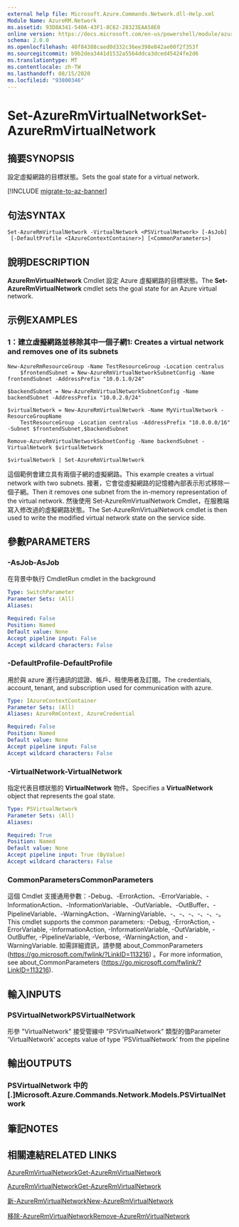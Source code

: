 ```yaml
---
external help file: Microsoft.Azure.Commands.Network.dll-Help.xml
Module Name: AzureRM.Network
ms.assetid: 93D8A341-540A-43F1-8C62-28323EAA58E0
online version: https://docs.microsoft.com/en-us/powershell/module/azurerm.network/set-azurermvirtualnetwork
schema: 2.0.0
ms.openlocfilehash: 40f84388caed0d332c36ee398e842ae00f2f353f
ms.sourcegitcommit: b9b2dea3441d1532a5564ddca3dced45424fe2d6
ms.translationtype: MT
ms.contentlocale: zh-TW
ms.lasthandoff: 08/15/2020
ms.locfileid: "93800346"
---
```

# <span data-ttu-id="903e6-101">Set-AzureRmVirtualNetwork</span><span class="sxs-lookup"><span data-stu-id="903e6-101">Set-AzureRmVirtualNetwork</span></span>

## <span data-ttu-id="903e6-102">摘要</span><span class="sxs-lookup"><span data-stu-id="903e6-102">SYNOPSIS</span></span>
<span data-ttu-id="903e6-103">設定虛擬網路的目標狀態。</span><span class="sxs-lookup"><span data-stu-id="903e6-103">Sets the goal state for a virtual network.</span></span>

[!INCLUDE [migrate-to-az-banner](../../includes/migrate-to-az-banner.md)]

## <span data-ttu-id="903e6-104">句法</span><span class="sxs-lookup"><span data-stu-id="903e6-104">SYNTAX</span></span>

```
Set-AzureRmVirtualNetwork -VirtualNetwork <PSVirtualNetwork> [-AsJob]
 [-DefaultProfile <IAzureContextContainer>] [<CommonParameters>]
```

## <span data-ttu-id="903e6-105">說明</span><span class="sxs-lookup"><span data-stu-id="903e6-105">DESCRIPTION</span></span>
<span data-ttu-id="903e6-106">**AzureRmVirtualNetwork** Cmdlet 設定 Azure 虛擬網路的目標狀態。</span><span class="sxs-lookup"><span data-stu-id="903e6-106">The **Set-AzureRmVirtualNetwork** cmdlet sets the goal state for an Azure virtual network.</span></span>

## <span data-ttu-id="903e6-107">示例</span><span class="sxs-lookup"><span data-stu-id="903e6-107">EXAMPLES</span></span>

### <span data-ttu-id="903e6-108">1：建立虛擬網路並移除其中一個子網</span><span class="sxs-lookup"><span data-stu-id="903e6-108">1: Creates a virtual network and removes one of its subnets</span></span>
```
New-AzureRmResourceGroup -Name TestResourceGroup -Location centralus
    $frontendSubnet = New-AzureRmVirtualNetworkSubnetConfig -Name frontendSubnet -AddressPrefix "10.0.1.0/24"

$backendSubnet = New-AzureRmVirtualNetworkSubnetConfig -Name backendSubnet -AddressPrefix "10.0.2.0/24"

$virtualNetwork = New-AzureRmVirtualNetwork -Name MyVirtualNetwork -ResourceGroupName 
    TestResourceGroup -Location centralus -AddressPrefix "10.0.0.0/16" -Subnet $frontendSubnet,$backendSubnet

Remove-AzureRmVirtualNetworkSubnetConfig -Name backendSubnet -VirtualNetwork $virtualNetwork

$virtualNetwork | Set-AzureRmVirtualNetwork
```

<span data-ttu-id="903e6-109">這個範例會建立具有兩個子網的虛擬網路。</span><span class="sxs-lookup"><span data-stu-id="903e6-109">This example creates a virtual network with two subnets.</span></span> <span data-ttu-id="903e6-110">接著，它會從虛擬網路的記憶體內部表示形式移除一個子網。</span><span class="sxs-lookup"><span data-stu-id="903e6-110">Then it removes one subnet from the in-memory representation of the virtual network.</span></span> <span data-ttu-id="903e6-111">然後使用 Set-AzureRmVirtualNetwork Cmdlet，在服務端寫入修改過的虛擬網路狀態。</span><span class="sxs-lookup"><span data-stu-id="903e6-111">The Set-AzureRmVirtualNetwork cmdlet is then used to write the modified virtual network state on the service side.</span></span>

## <span data-ttu-id="903e6-112">參數</span><span class="sxs-lookup"><span data-stu-id="903e6-112">PARAMETERS</span></span>

### <span data-ttu-id="903e6-113">-AsJob</span><span class="sxs-lookup"><span data-stu-id="903e6-113">-AsJob</span></span>
<span data-ttu-id="903e6-114">在背景中執行 Cmdlet</span><span class="sxs-lookup"><span data-stu-id="903e6-114">Run cmdlet in the background</span></span>

```yaml
Type: SwitchParameter
Parameter Sets: (All)
Aliases: 

Required: False
Position: Named
Default value: None
Accept pipeline input: False
Accept wildcard characters: False
```

### <span data-ttu-id="903e6-115">-DefaultProfile</span><span class="sxs-lookup"><span data-stu-id="903e6-115">-DefaultProfile</span></span>
<span data-ttu-id="903e6-116">用於與 azure 進行通訊的認證、帳戶、租使用者及訂閱。</span><span class="sxs-lookup"><span data-stu-id="903e6-116">The credentials, account, tenant, and subscription used for communication with azure.</span></span>

```yaml
Type: IAzureContextContainer
Parameter Sets: (All)
Aliases: AzureRmContext, AzureCredential

Required: False
Position: Named
Default value: None
Accept pipeline input: False
Accept wildcard characters: False
```

### <span data-ttu-id="903e6-117">-VirtualNetwork</span><span class="sxs-lookup"><span data-stu-id="903e6-117">-VirtualNetwork</span></span>
<span data-ttu-id="903e6-118">指定代表目標狀態的 **VirtualNetwork** 物件。</span><span class="sxs-lookup"><span data-stu-id="903e6-118">Specifies a **VirtualNetwork** object that represents the goal state.</span></span>

```yaml
Type: PSVirtualNetwork
Parameter Sets: (All)
Aliases: 

Required: True
Position: Named
Default value: None
Accept pipeline input: True (ByValue)
Accept wildcard characters: False
```

### <span data-ttu-id="903e6-119">CommonParameters</span><span class="sxs-lookup"><span data-stu-id="903e6-119">CommonParameters</span></span>
<span data-ttu-id="903e6-120">這個 Cmdlet 支援通用參數：-Debug、-ErrorAction、-ErrorVariable、-InformationAction、-InformationVariable、-OutVariable、-OutBuffer、-PipelineVariable、-WarningAction、-WarningVariable、-、-、-、-、-、-。</span><span class="sxs-lookup"><span data-stu-id="903e6-120">This cmdlet supports the common parameters: -Debug, -ErrorAction, -ErrorVariable, -InformationAction, -InformationVariable, -OutVariable, -OutBuffer, -PipelineVariable, -Verbose, -WarningAction, and -WarningVariable.</span></span> <span data-ttu-id="903e6-121">如需詳細資訊，請參閱 about_CommonParameters (https://go.microsoft.com/fwlink/?LinkID=113216) 。</span><span class="sxs-lookup"><span data-stu-id="903e6-121">For more information, see about_CommonParameters (https://go.microsoft.com/fwlink/?LinkID=113216).</span></span>

## <span data-ttu-id="903e6-122">輸入</span><span class="sxs-lookup"><span data-stu-id="903e6-122">INPUTS</span></span>

### <span data-ttu-id="903e6-123">PSVirtualNetwork</span><span class="sxs-lookup"><span data-stu-id="903e6-123">PSVirtualNetwork</span></span>
<span data-ttu-id="903e6-124">形參 "VirtualNetwork" 接受管線中 "PSVirtualNetwork" 類型的值</span><span class="sxs-lookup"><span data-stu-id="903e6-124">Parameter 'VirtualNetwork' accepts value of type 'PSVirtualNetwork' from the pipeline</span></span>

## <span data-ttu-id="903e6-125">輸出</span><span class="sxs-lookup"><span data-stu-id="903e6-125">OUTPUTS</span></span>

### <span data-ttu-id="903e6-126">PSVirtualNetwork 中的 [.]</span><span class="sxs-lookup"><span data-stu-id="903e6-126">Microsoft.Azure.Commands.Network.Models.PSVirtualNetwork</span></span>

## <span data-ttu-id="903e6-127">筆記</span><span class="sxs-lookup"><span data-stu-id="903e6-127">NOTES</span></span>

## <span data-ttu-id="903e6-128">相關連結</span><span class="sxs-lookup"><span data-stu-id="903e6-128">RELATED LINKS</span></span>

[<span data-ttu-id="903e6-129">AzureRmVirtualNetwork</span><span class="sxs-lookup"><span data-stu-id="903e6-129">Get-AzureRmVirtualNetwork</span></span>](./Get-AzureRmVirtualNetwork.md)

[<span data-ttu-id="903e6-130">AzureRmVirtualNetwork</span><span class="sxs-lookup"><span data-stu-id="903e6-130">Get-AzureRmVirtualNetwork</span></span>](./Get-AzureRmVirtualNetwork.md)

[<span data-ttu-id="903e6-131">新-AzureRmVirtualNetwork</span><span class="sxs-lookup"><span data-stu-id="903e6-131">New-AzureRmVirtualNetwork</span></span>](./New-AzureRmVirtualNetwork.md)

[<span data-ttu-id="903e6-132">移除-AzureRmVirtualNetwork</span><span class="sxs-lookup"><span data-stu-id="903e6-132">Remove-AzureRmVirtualNetwork</span></span>](./Remove-AzureRmVirtualNetwork.md)


